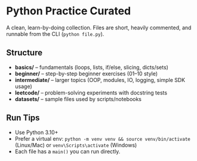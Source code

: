 # Python Practice Curated

A clean, learn-by-doing collection. Files are short, heavily commented, and runnable from the CLI (`python file.py`).

## Structure
- **basics/** – fundamentals (loops, lists, if/else, slicing, dicts/sets)
- **beginner/** – step-by-step beginner exercises (01–10 style)
- **intermediate/** – larger topics (OOP, modules, IO, logging, simple SDK usage)
- **leetcode/** – problem-solving experiments with docstring tests
- **datasets/** – sample files used by scripts/notebooks

## Run Tips
- Use Python 3.10+
- Prefer a virtual env: `python -m venv venv && source venv/bin/activate` (Linux/Mac) or `venv\Scripts\activate` (Windows)
- Each file has a `main()` you can run directly.
